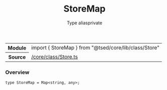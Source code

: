 
<header class="symbol-info-header"><h1 id="storemap">StoreMap</h1><label class="symbol-info-type-label type">Type alias</label><label class="api-type-label private" title="private">private</label></header>
<!-- summary -->
<section class="symbol-info"><table class="is-full-width"><tbody><tr><th>Module</th><td><div class="lang-typescript"><span class="token keyword">import</span> { StoreMap }&nbsp;<span class="token keyword">from</span>&nbsp;<span class="token string">"@tsed/core/lib/class/Store"</span></div></td></tr><tr><th>Source</th><td><a href="https://github.com/Romakita/ts-express-decorators/blob/v4.4.0/src//core/class/Store.ts#L0-L0">/core/class/Store.ts</a></td></tr></tbody></table></section>
<!-- overview -->


### Overview


<pre><code class="typescript-lang ">type StoreMap = Map<<span class="token keyword">string</span><span class="token punctuation">,</span> <span class="token keyword">any</span>><span class="token punctuation">;</span></code></pre>


<!-- Parameters -->

<!-- Description -->

<!-- Members -->

